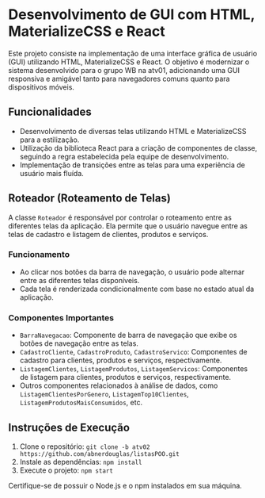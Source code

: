 # Desenvolvimento de GUI com HTML, MaterializeCSS e React

Este projeto consiste na implementação de uma interface gráfica de usuário (GUI) utilizando HTML, MaterializeCSS e React. O objetivo é modernizar o sistema desenvolvido para o grupo WB na atv01, adicionando uma GUI responsiva e amigável tanto para navegadores comuns quanto para dispositivos móveis.

## Funcionalidades

- Desenvolvimento de diversas telas utilizando HTML e MaterializeCSS para a estilização.
- Utilização da biblioteca React para a criação de componentes de classe, seguindo a regra estabelecida pela equipe de desenvolvimento.
- Implementação de transições entre as telas para uma experiência de usuário mais fluída.

## Roteador (Roteamento de Telas)

A classe `Roteador` é responsável por controlar o roteamento entre as diferentes telas da aplicação. Ela permite que o usuário navegue entre as telas de cadastro e listagem de clientes, produtos e serviços.

### Funcionamento

- Ao clicar nos botões da barra de navegação, o usuário pode alternar entre as diferentes telas disponíveis.
- Cada tela é renderizada condicionalmente com base no estado atual da aplicação.

### Componentes Importantes

- `BarraNavegacao`: Componente de barra de navegação que exibe os botões de navegação entre as telas.
- `CadastroCliente`, `CadastroProduto`, `CadastroServico`: Componentes de cadastro para clientes, produtos e serviços, respectivamente.
- `ListagemClientes`, `ListagemProdutos`, `ListagemServicos`: Componentes de listagem para clientes, produtos e serviços, respectivamente.
- Outros componentes relacionados à análise de dados, como `ListagemClientesPorGenero`, `ListagemTop10Clientes`, `ListagemProdutosMaisConsumidos`, etc.

## Instruções de Execução

1. Clone o repositório: `git clone -b atv02 https://github.com/abnerdouglas/listasPOO.git`
2. Instale as dependências: `npm install`
3. Execute o projeto: `npm start`

Certifique-se de possuir o Node.js e o npm instalados em sua máquina.


